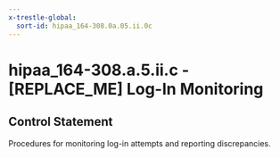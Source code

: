 ```yaml
---
x-trestle-global:
  sort-id: hipaa_164-308.0a.05.ii.0c
---
```


# hipaa_164-308.a.5.ii.c - \[REPLACE_ME\] Log-In Monitoring

## Control Statement

Procedures for monitoring log-in attempts and reporting discrepancies.
